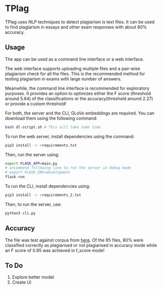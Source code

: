 # TPlag

TPlag uses NLP techniques to detect plagiarism is text files. It can be used to find plagiarism in essays and other exam responses with about 80% accuracy.

## Usage

The app can be used as a command line interface or a web interface.

The web interface supports uploading multiple files and a pair-wise plagiarism check for all the files. This is the recommended method for testing plagiarism in exams with large number of answers.

Meanwhile, the command line interface is recommended for exploratory purposes. It provides an option to optimizes either the F score (threshold around 5.64) of the classifications or the accuracy(threshold around 2.27) or provide a custom threshold!

For both, the server and the CLI, GLoVe embeddings are required. You can download them using the following command:

```bash
bash dl-script.sh # This will take some time
```

To run the web server, install dependencies using the command:

```bash
pip3 install -r <requirements.txt
```

Then, run the server using:

```bash
export FLASK_APP=main.py
# uncommend following line to run the server in debug mode
# export FLASK_ENV=development
flask run
```

To run the CLI, install dependencies using: 

```bash
pip3 install -r <requirements_2.txt
```

Then, to run the server, use:

```bash
python3 cli.py
```

## Accuracy

The file was test against corpus from [here](https://ir.shef.ac.uk/cloughie/resources/plagiarism_corpus.html). Of the 95 files, 80% were classified correctly as plagiarised or not plagiarised in accuracy mode while an F score of 0.95 was achieved in f_score mode!

## To Do

1. Explore better model
2. Create UI